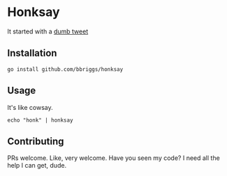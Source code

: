 # Honksay

It started with a [dumb tweet](https://twitter.com/0xfraq/status/1181995819228188674?s=20)

## Installation

`go install github.com/bbriggs/honksay`

## Usage

It's like cowsay. 

`echo "honk" | honksay`

## Contributing

PRs welcome. Like, very welcome. Have you seen my code? I need all the help I can get, dude.
